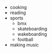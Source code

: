 - cooking
- reading
- sports
  - bmx
  - skateboarding
  - wakeboarding
  - football
- making music

